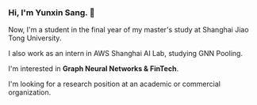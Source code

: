 ### Hi, I'm Yunxin Sang. 👋

<!--
**sangyx/sangyx** is a ✨ _special_ ✨ repository because its `README.md` (this file) appears on your GitHub profile.
- 🌱 I’m currently learning **Recommendation System**
- 💬 Ask me about **Python & Deep Learning**
-->


Now, I'm a student in the final year of my master's study at Shanghai Jiao Tong University.

I also work as an intern in AWS Shanghai AI Lab, studying GNN Pooling.

I'm interested in **Graph Neural Networks & FinTech**.

I'm looking for a research position at an academic or commercial organization.
